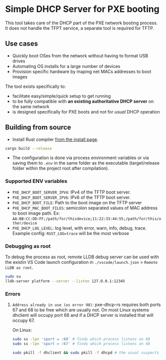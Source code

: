 # Simple DHCP Server for PXE booting

This tool takes care of the DHCP part of the PXE network booting process. It does not handle the TFPT service, a separate tool is required for TFTP.

## Use cases
  - Quickly boot OSes from the network without having to format USB drives
  - Automating OS installs for a large number of devices
  - Provision specific hardware by maping net MACs addresses to boot images

The tool exists specifically to:
  - facilitate easy/simple/quick setup to get running
  - to be fully compatible with **an existing authoritative DHCP server** on the same network
  - is designed specifically for PXE boots and not for *usual* DHCP operation

## Building from source

- Install Rust compiler [from the install page](https://www.rust-lang.org/tools/install).

```BASH
cargo build --release
```

- The configuration is done via process environment variables or via saving them to `.env` in the same folder as the executable (target/release folder within the project root after compilation).

### Supported ENV variables

 - `PXE_DHCP_BOOT_SERVER_IPV4`: IPv4 of the TFTP boot server.
 - `PXE_DHCP_BOOT_SERVER_IPV6`: IPv6 of the TFTP boot server.
 - `PXE_DHCP_BOOT_FILE`: Path to the boot image on the TFTP server
 - `PXE_DHCP_MAC_BOOT_FILES`: semicolon separated values of MAC address to boot image path. Ex: `AA:BB:CC:DD:FF;/path/for/thisdevice;11:22:33:44:55;/path/for/this/other/device`
 - `PXE_DHCP_LOG_LEVEL`: log level, with error, warn, info, debug, trace. Example config: `RUST_LOG=trace` will be the most verbose


### Debugging as root
To debug the process as root, remote LLDB debug server can be used with the existin VS Code launch configuration in `./vscode/launch.json` > `Remote LLDB as root`. 

```BASH
sudo su
lldb-server platform --server --listen 127.0.0.1:12345
```

### Errors

1. `Address already in use (os error 98)`: pxe-dhcp-rs requires both ports 67 and 68 to be free which are usually not. On most Linux systems dhclient will occupy port 68 and if a DHCP server is installed that will occupy 67.
    
    On Linux: 
      ```BASH
      sudo ss -lpn 'sport = :68' # finds which process listens on 68
      sudo ss -lpn 'sport = :67' # finds which process listens on 68
      
      sudo pkill -f dhclient && sudo pkill -f dhcpd # the usual suspects
      ```
